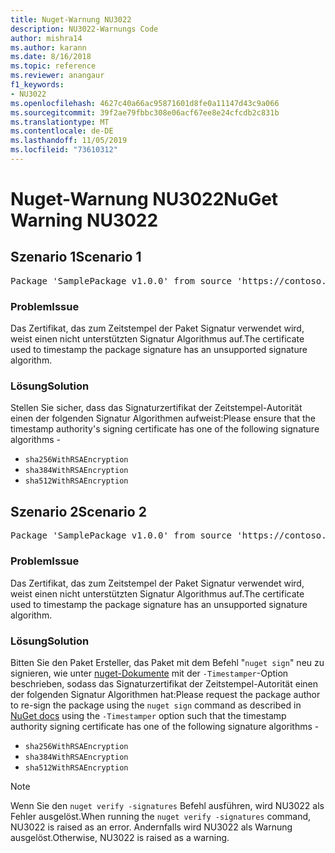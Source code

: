 ```yaml
---
title: Nuget-Warnung NU3022
description: NU3022-Warnungs Code
author: mishra14
ms.author: karann
ms.date: 8/16/2018
ms.topic: reference
ms.reviewer: anangaur
f1_keywords:
- NU3022
ms.openlocfilehash: 4627c40a66ac95871601d8fe0a11147d43c9a066
ms.sourcegitcommit: 39f2ae79fbbc308e06acf67ee8e24cfcdb2c831b
ms.translationtype: MT
ms.contentlocale: de-DE
ms.lasthandoff: 11/05/2019
ms.locfileid: "73610312"
---
```

# <a name="nuget-warning-nu3022"></a><span data-ttu-id="28c73-103">Nuget-Warnung NU3022</span><span class="sxs-lookup"><span data-stu-id="28c73-103">NuGet Warning NU3022</span></span>

## <a name="scenario-1"></a><span data-ttu-id="28c73-104">Szenario 1</span><span class="sxs-lookup"><span data-stu-id="28c73-104">Scenario 1</span></span>

<pre>Package 'SamplePackage v1.0.0' from source 'https://contoso.com/index.json': The primary signature's timestamp certificate has an unsupported signature algorithm.</pre>

### <a name="issue"></a><span data-ttu-id="28c73-105">Problem</span><span class="sxs-lookup"><span data-stu-id="28c73-105">Issue</span></span>

<span data-ttu-id="28c73-106">Das Zertifikat, das zum Zeitstempel der Paket Signatur verwendet wird, weist einen nicht unterstützten Signatur Algorithmus auf.</span><span class="sxs-lookup"><span data-stu-id="28c73-106">The certificate used to timestamp the package signature has an unsupported signature algorithm.</span></span>


### <a name="solution"></a><span data-ttu-id="28c73-107">Lösung</span><span class="sxs-lookup"><span data-stu-id="28c73-107">Solution</span></span>

<span data-ttu-id="28c73-108">Stellen Sie sicher, dass das Signaturzertifikat der Zeitstempel-Autorität einen der folgenden Signatur Algorithmen aufweist:</span><span class="sxs-lookup"><span data-stu-id="28c73-108">Please ensure that the timestamp authority's signing certificate has one of the following signature algorithms -</span></span> 
* `sha256WithRSAEncryption`
* `sha384WithRSAEncryption`
* `sha512WithRSAEncryption`



## <a name="scenario-2"></a><span data-ttu-id="28c73-109">Szenario 2</span><span class="sxs-lookup"><span data-stu-id="28c73-109">Scenario 2</span></span>

<pre>Package 'SamplePackage v1.0.0' from source 'https://contoso.com/index.json': The timestamp certificate has an unsupported signature algorithm (SHA1). The following algorithms are supported: SHA256RSA, SHA384RSA, SHA512RSA.</pre>

### <a name="issue"></a><span data-ttu-id="28c73-110">Problem</span><span class="sxs-lookup"><span data-stu-id="28c73-110">Issue</span></span>

<span data-ttu-id="28c73-111">Das Zertifikat, das zum Zeitstempel der Paket Signatur verwendet wird, weist einen nicht unterstützten Signatur Algorithmus auf.</span><span class="sxs-lookup"><span data-stu-id="28c73-111">The certificate used to timestamp the package signature has an unsupported signature algorithm.</span></span>


### <a name="solution"></a><span data-ttu-id="28c73-112">Lösung</span><span class="sxs-lookup"><span data-stu-id="28c73-112">Solution</span></span>

<span data-ttu-id="28c73-113">Bitten Sie den Paket Ersteller, das Paket mit dem Befehl "`nuget sign`" neu zu signieren, wie unter [nuget-Dokumente](https://docs.microsoft.com/nuget/create-packages/sign-a-package) mit der `-Timestamper`-Option beschrieben, sodass das Signaturzertifikat der Zeitstempel-Autorität einen der folgenden Signatur Algorithmen hat:</span><span class="sxs-lookup"><span data-stu-id="28c73-113">Please request the package author to re-sign the package using the `nuget sign` command as described in [NuGet docs](https://docs.microsoft.com/nuget/create-packages/sign-a-package) using the `-Timestamper` option such that the timestamp authority signing certificate has one of the following signature algorithms -</span></span>
* `sha256WithRSAEncryption`
* `sha384WithRSAEncryption`
* `sha512WithRSAEncryption`


> [!Note]
> <span data-ttu-id="28c73-114">Wenn Sie den `nuget verify -signatures` Befehl ausführen, wird NU3022 als Fehler ausgelöst.</span><span class="sxs-lookup"><span data-stu-id="28c73-114">When running the `nuget verify -signatures` command, NU3022 is raised as an error.</span></span> <span data-ttu-id="28c73-115">Andernfalls wird NU3022 als Warnung ausgelöst.</span><span class="sxs-lookup"><span data-stu-id="28c73-115">Otherwise, NU3022 is raised as a warning.</span></span>